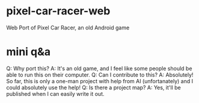 # pixel-car-racer-web
Web Port of Pixel Car Racer, an old Android game


# mini q&a
Q: Why port this?
A: It's an old game, and I feel like some people should be able to run this on their computer.
Q: Can I contribute to this?
A: Absolutely! So far, this is only a one-man project with help from AI (unfortanately) and I could absolutely use the help!
Q: Is there a project map? 
A: Yes, it'll be published when I can easily write it out.
